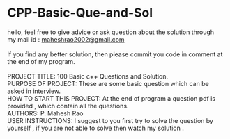 # CPP-Basic-Que-and-Sol

hello, feel free to give advice or ask question about the solution through 
<br /> my mail id : maheshrao2002@gmail.com <br />
<br /> If you find any better solution, then please commit you code in comment at the end of my program.
<br /><br />
PROJECT TITLE: 100 Basic c++ Questions and Solution. <br />
PURPOSE OF PROJECT: These are some basic question which can be asked in interview. <br />
HOW TO START THIS PROJECT: At the end of program a question pdf is provided , which contain all the questions. <br />
AUTHORS: P. Mahesh Rao <br />
USER INSTRUCTIONS: I suggest to you first try to solve the question by yourself , if you are not able to solve then watch my solution .

